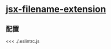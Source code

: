 # [jsx-filename-extension](https://github.com/jsx-eslint/eslint-plugin-react/blob/master/docs/rules/jsx-filename-extension.md)

## 配置

<<< ./.eslintrc.js
